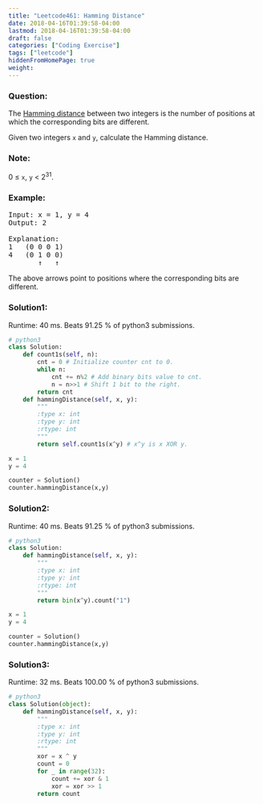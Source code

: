 ```yaml
---
title: "Leetcode461: Hamming Distance"
date: 2018-04-16T01:39:58-04:00
lastmod: 2018-04-16T01:39:58-04:00
draft: false
categories: ["Coding Exercise"]
tags: ["leetcode"]
hiddenFromHomePage: true
weight:
---
```


### Question:
The [Hamming distance](https://en.wikipedia.org/wiki/Hamming_distance) between two integers is the number of positions at which the corresponding bits are different.

Given two integers `x` and `y`, calculate the Hamming distance.

### Note:
0 ≤ `x`, `y` < 2<sup>31</sup>.

### Example:
<pre>
Input: x = 1, y = 4
Output: 2

Explanation:
1   (0 0 0 1)
4   (0 1 0 0)
       ↑   ↑
</pre>

The above arrows point to positions where the corresponding bits are different.

### Solution1:
Runtime: 40 ms. Beats 91.25 % of python3 submissions.
```python
# python3
class Solution:
    def count1s(self, n):
        cnt = 0 # Initialize counter cnt to 0.
        while n:
            cnt += n%2 # Add binary bits value to cnt.
            n = n>>1 # Shift 1 bit to the right.
        return cnt
    def hammingDistance(self, x, y):
        """
        :type x: int
        :type y: int
        :rtype: int
        """
        return self.count1s(x^y) # x^y is x XOR y.

x = 1
y = 4

counter = Solution()
counter.hammingDistance(x,y)
```

### Solution2:
Runtime: 40 ms. Beats 91.25 % of python3 submissions.
```python
# python3
class Solution:
    def hammingDistance(self, x, y):
        """
        :type x: int
        :type y: int
        :rtype: int
        """
        return bin(x^y).count("1")

x = 1
y = 4

counter = Solution()
counter.hammingDistance(x,y)
```

### Solution3:
Runtime: 32 ms. Beats 100.00 % of python3 submissions.
```python
# python3
class Solution(object):
    def hammingDistance(self, x, y):
        """
        :type x: int
        :type y: int
        :rtype: int
        """
        xor = x ^ y
        count = 0
        for _ in range(32):
            count += xor & 1
            xor = xor >> 1
        return count
```
